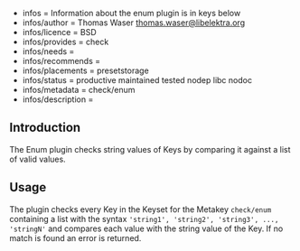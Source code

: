 - infos = Information about the enum plugin is in keys below
- infos/author = Thomas Waser <thomas.waser@libelektra.org>
- infos/licence = BSD
- infos/provides = check
- infos/needs =
- infos/recommends = 
- infos/placements = presetstorage
- infos/status = productive maintained tested nodep libc nodoc
- infos/metadata = check/enum
- infos/description =

## Introduction ##

The Enum plugin checks string values of Keys by comparing it against a list of valid values.

## Usage ##

The plugin checks every Key in the Keyset for the Metakey `check/enum` containing a list
 with the syntax `'string1', 'string2', 'string3', ..., 'stringN'` and compares each 
value with the string value of the Key. If no match is found an error is returned.
